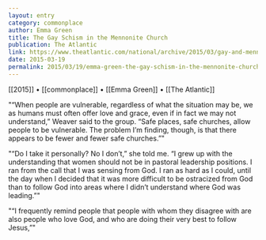 ```yaml
---
layout: entry
category: commonplace
author: Emma Green
title: The Gay Schism in the Mennonite Church
publication: The Atlantic
link: https://www.theatlantic.com/national/archive/2015/03/gay-and-mennonite/388060/
date: 2015-03-19
permalink: 2015/03/19/emma-green-the-gay-schism-in-the-mennonite-church
---
```


[[2015]] • [[commonplace]] • [[Emma Green]] • [[The Atlantic]]

"“When people are vulnerable, regardless of what the situation may be, we as humans must often offer love and grace, even if in fact we may not understand,” Weaver said to the group. “Safe places, safe churches, allow people to be vulnerable. The problem I’m finding, though, is that there appears to be fewer and fewer safe churches.”"

"“Do I take it personally? No I don’t,” she told me. “I grew up with the understanding that women should not be in pastoral leadership positions. I ran from the call that I was sensing from God. I ran as hard as I could, until the day when I decided that it was more difficult to be ostracized from God than to follow God into areas where I didn’t understand where God was leading.”"

"“I frequently remind people that people with whom they disagree with are also people who love God, and who are doing their very best to follow Jesus,”"

